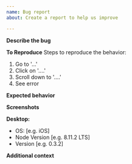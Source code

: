 ```yaml
---
name: Bug report
about: Create a report to help us improve

---
```


**Describe the bug**
<!-- A clear and concise description of what the bug is. -->

**To Reproduce**
Steps to reproduce the behavior:
1. Go to '...'
2. Click on '....'
3. Scroll down to '....'
4. See error

**Expected behavior**
<!-- A clear and concise description of what you expected to happen. -->

**Screenshots**
<!-- If applicable, add screenshots to help explain your problem. -->

**Desktop<!-- (please complete the following information) -->:**
 - OS: [e.g. iOS]
 - Node Version [e.g. 8.11.2 LTS]
 - Version [e.g. 0.3.2]

**Additional context**
<!-- Add any other context about the problem here. -->
